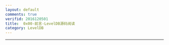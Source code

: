 ```yaml
---
layout: default
comments: true
verifid: 2016120501
title:  0x00-前言-LevelDB源码阅读
category: LevelDB
---
```


---
